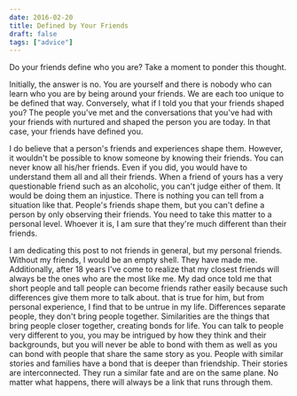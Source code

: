 ```yaml
---
date: 2016-02-20
title: Defined by Your Friends
draft: false
tags: ["advice"]
---
```


Do your friends define who you are? Take a moment to ponder this thought.

Initially, the answer is no. You are yourself and there is nobody who can learn who you are by being around your friends. We are each too unique to be defined that way. Conversely, what if I told you that your friends shaped you? The people you've met and the conversations that you've had with your friends with nurtured and shaped the person you are today. In that case, your friends have defined you.

I do believe that a person's friends and experiences shape them. However, it wouldn't be possible to know someone by knowing their friends. You can never know all his/her friends. Even if you did, you would have to understand them all and all their friends. When a friend of yours has a very questionable friend such as an alcoholic, you can't judge either of them. It would be doing them an injustice. There is nothing you can tell from a situation like that. People's friends shape them, but you can't define a person by only observing their friends. You need to take this matter to a personal level. Whoever it is, I am sure that they're much different than their friends.

I am dedicating this post to not friends in general, but my personal friends. Without my friends, I would be an empty shell. They have made me. Additionally, after 18 years I've come to realize that my closest friends will always be the ones who are the most like me. My dad once told me that short people and tall people can become friends rather easily because such differences give them more to talk about. that is true for him, but from personal experience, I find that to be untrue in my life. Differences separate people, they don't bring people together. Similarities are the things that bring people closer together, creating bonds for life. You can talk to people very different to you, you may be intrigued by how they think and their backgrounds, but you will never be able to bond with them as well as you can bond with people that share the same story as you. People with similar stories and families have a bond that is deeper than friendship. Their stories are interconnected. They run a similar fate and are on the same plane. No matter what happens, there will always be a link that runs through them.